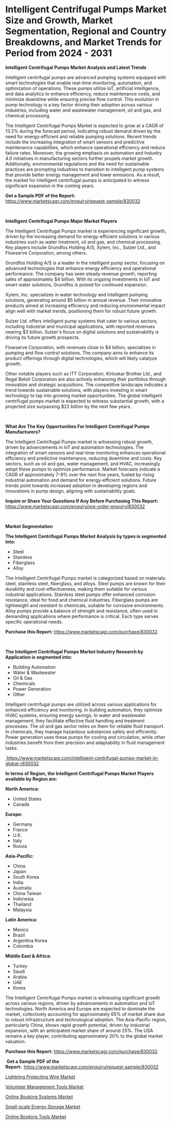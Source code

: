 <p><h1>Intelligent Centrifugal Pumps Market Size and Growth, Market Segmentation, Regional and Country Breakdowns, and Market Trends for Period from 2024 -  2031</h1></p><p><strong>Intelligent Centrifugal Pumps Market Analysis and Latest Trends</strong></p>
<p><p>Intelligent centrifugal pumps are advanced pumping systems equipped with smart technologies that enable real-time monitoring, automation, and optimization of operations. These pumps utilize IoT, artificial intelligence, and data analytics to enhance efficiency, reduce maintenance costs, and minimize downtime while ensuring precise flow control. This evolution in pump technology is a key factor driving their adoption across various industries, including water and wastewater management, oil and gas, and chemical processing.</p><p>The Intelligent Centrifugal Pumps Market is expected to grow at a CAGR of 13.2% during the forecast period, indicating robust demand driven by the need for energy-efficient and reliable pumping solutions. Recent trends include the increasing integration of smart sensors and predictive maintenance capabilities, which enhance operational efficiency and reduce failure rates. Moreover, the growing emphasis on automation and Industry 4.0 initiatives in manufacturing sectors further propels market growth. Additionally, environmental regulations and the need for sustainable practices are prompting industries to transition to intelligent pump systems that provide better energy management and lower emissions. As a result, the market for intelligent centrifugal pumps is anticipated to witness significant expansion in the coming years.</p></p>
<p><strong>Get a Sample PDF of the Report:&nbsp;</strong> <a href="https://www.marketscagr.com/enquiry/request-sample/830032?utm_campaign=1339&utm_medium=2&utm_source=Github&utm_content=ia&utm_term=08102024&utm_id=intelligent-centrifugal-pumps">https://www.marketscagr.com/enquiry/request-sample/830032</a></p>
<p>&nbsp;</p>
<p><strong>Intelligent Centrifugal Pumps Major Market Players</strong></p>
<p><p>The Intelligent Centrifugal Pumps market is experiencing significant growth, driven by the increasing demand for energy-efficient solutions in various industries such as water treatment, oil and gas, and chemical processing. Key players include Grundfos Holding A/S, Xylem, Inc., Sulzer Ltd., and Flowserve Corporation, among others.</p><p>Grundfos Holding A/S is a leader in the intelligent pump sector, focusing on advanced technologies that enhance energy efficiency and operational performance. The company has seen steady revenue growth, reporting sales of approximately $4 billion. With its ongoing investments in IoT and smart water solutions, Grundfos is poised for continued expansion.</p><p>Xylem, Inc. specializes in water technology and intelligent pumping solutions, generating around $5 billion in annual revenue. Their innovative products aimed at increasing efficiency and reducing environmental impact align well with market trends, positioning them for robust future growth.</p><p>Sulzer Ltd. offers intelligent pump systems that cater to various sectors, including industrial and municipal applications, with reported revenues nearing $3 billion. Sulzer's focus on digital solutions and sustainability is driving its future growth prospects.</p><p>Flowserve Corporation, with revenues close to $4 billion, specializes in pumping and flow control solutions. The company aims to enhance its product offerings through digital technologies, which will likely catalyze growth.</p><p>Other notable players such as ITT Corporation, Kirloskar Brother Ltd., and Regal Beloit Corporation are also actively enhancing their portfolios through innovation and strategic acquisitions. The competitive landscape indicates a trend towards sustainable solutions, with players investing in smart technology to tap into growing market opportunities. The global intelligent centrifugal pumps market is expected to witness substantial growth, with a projected size surpassing $22 billion by the next few years.</p></p>
<p>&nbsp;</p>
<p><strong>What Are The Key Opportunities For Intelligent Centrifugal Pumps Manufacturers?</strong></p>
<p><p>The Intelligent Centrifugal Pumps market is witnessing robust growth, driven by advancements in IoT and automation technologies. The integration of smart sensors and real-time monitoring enhances operational efficiency and predictive maintenance, reducing downtime and costs. Key sectors, such as oil and gas, water management, and HVAC, increasingly adopt these pumps to optimize performance. Market forecasts indicate a CAGR of approximately 7-9% over the next five years, fueled by rising industrial automation and demand for energy-efficient solutions. Future trends point towards increased adoption in developing regions and innovations in pump design, aligning with sustainability goals.</p></p>
<p><strong>Inquire or Share Your Questions If Any Before Purchasing This Report:</strong> <a href="https://www.marketscagr.com/enquiry/pre-order-enquiry/830032?utm_campaign=1339&utm_medium=2&utm_source=Github&utm_content=ia&utm_term=08102024&utm_id=intelligent-centrifugal-pumps">https://www.marketscagr.com/enquiry/pre-order-enquiry/830032</a></p>
<p>&nbsp;</p>
<p><strong>Market Segmentation</strong></p>
<p><strong>The Intelligent Centrifugal Pumps Market Analysis by types is segmented into:</strong></p>
<p><ul><li>Steel</li><li>Stainless</li><li>Fiberglass</li><li>Alloy</li></ul></p>
<p><p>The Intelligent Centrifugal Pumps market is categorized based on materials: steel, stainless steel, fiberglass, and alloys. Steel pumps are known for their durability and cost-effectiveness, making them suitable for various industrial applications. Stainless steel pumps offer enhanced corrosion resistance, ideal for food and chemical industries. Fiberglass pumps are lightweight and resistant to chemicals, suitable for corrosive environments. Alloy pumps provide a balance of strength and resistance, often used in demanding applications where performance is critical. Each type serves specific operational needs.</p></p>
<p><strong>Purchase this Report:&nbsp;</strong><a href="https://www.marketscagr.com/purchase/830032?utm_campaign=1339&utm_medium=2&utm_source=Github&utm_content=ia&utm_term=08102024&utm_id=intelligent-centrifugal-pumps">https://www.marketscagr.com/purchase/830032</a></p>
<p>&nbsp;</p>
<p><strong>The Intelligent Centrifugal Pumps Market Industry Research by Application is segmented into:</strong></p>
<p><ul><li>Building Automation</li><li>Water & Wastewater</li><li>Oil & Gas</li><li>Chemicals</li><li>Power Generation</li><li>Other</li></ul></p>
<p><p>Intelligent centrifugal pumps are utilized across various applications for enhanced efficiency and monitoring. In building automation, they optimize HVAC systems, ensuring energy savings. In water and wastewater management, they facilitate effective fluid handling and treatment processes. The oil and gas sector relies on them for reliable fluid transport. In chemicals, they manage hazardous substances safely and efficiently. Power generation uses these pumps for cooling and circulation, while other industries benefit from their precision and adaptability in fluid management tasks.</p></p>
<p><a href="https://www.marketscagr.com/intelligent-centrifugal-pumps-market-in-global-r830032?utm_campaign=1339&utm_medium=2&utm_source=Github&utm_content=ia&utm_term=08102024&utm_id=intelligent-centrifugal-pumps">&nbsp;https://www.marketscagr.com/intelligent-centrifugal-pumps-market-in-global-r830032</a></p>
<p><strong>In terms of Region, the Intelligent Centrifugal Pumps Market Players available by Region are:</strong></p>
<p>
    <p> <strong> North America: </strong>
        <ul>
            <li>United States</li>
            <li>Canada</li>
        </ul>
        </p> 
    <p> <strong> Europe: </strong>
        <ul>
            <li>Germany</li>
            <li>France</li>
            <li>U.K.</li>
            <li>Italy</li>
            <li>Russia</li>
        </ul>
        </p> 
    <p> <strong> Asia-Pacific: </strong>
        <ul>
            <li>China</li>
            <li>Japan</li>
            <li>South Korea</li>
            <li>India</li>
            <li>Australia</li>
            <li>China Taiwan</li>
            <li>Indonesia</li>
            <li>Thailand</li>
            <li>Malaysia</li>
        </ul>
        </p> 
    <p> <strong> Latin America: </strong>
        <ul>
            <li>Mexico</li>
            <li>Brazil</li>
            <li>Argentina Korea</li>
            <li>Colombia</li>
        </ul>
        </p> 
    <p> <strong> Middle East & Africa: </strong>
        <ul>
            <li>Turkey</li>
            <li>Saudi</li>
            <li>Arabia</li>
            <li>UAE</li>
            <li>Korea</li>
        </ul>
    </p>
    </p>
<p><p>The Intelligent Centrifugal Pumps market is witnessing significant growth across various regions, driven by advancements in automation and IoT technologies. North America and Europe are expected to dominate the market, collectively accounting for approximately 65% of market share due to robust infrastructure and technological adoption. The Asia-Pacific region, particularly China, shows rapid growth potential, driven by industrial expansion, with an anticipated market share of around 25%. The USA remains a key player, contributing approximately 20% to the global market valuation.</p></p>
<p><strong>Purchase this Report: </strong><a href="https://www.marketscagr.com/purchase/830032?utm_campaign=1339&utm_medium=2&utm_source=Github&utm_content=ia&utm_term=08102024&utm_id=intelligent-centrifugal-pumps">https://www.marketscagr.com/purchase/830032</a></p>
<p>&nbsp;<strong>Get a Sample PDF of the Report:&nbsp;&nbsp;</strong><a href="https://www.marketscagr.com/enquiry/request-sample/830032?utm_campaign=1339&utm_medium=2&utm_source=Github&utm_content=ia&utm_term=08102024&utm_id=intelligent-centrifugal-pumps">https://www.marketscagr.com/enquiry/request-sample/830032</a></p>
<p><strong></strong></p>
<p><p><a href="https://issuu.com/reportprime-2/docs/lightning-protecting-wire-market-si_66288c8a4d0e0b?utm_campaign=1339&utm_medium=2&utm_source=Github&utm_content=ia&utm_term=08102024&utm_id=intelligent-centrifugal-pumps">Lightning Protecting Wire Market</a></p><p><a href="https://www.linkedin.com/pulse/volunteer-management-tools-market-consolidation-impact-structure-o3xze?utm_campaign=1339&utm_medium=2&utm_source=Github&utm_content=ia&utm_term=08102024&utm_id=intelligent-centrifugal-pumps">Volunteer Management Tools Market</a></p><p><a href="https://www.linkedin.com/pulse/online-booking-systems-market-size-share-competitive-landscape-kvpwe?utm_campaign=1339&utm_medium=2&utm_source=Github&utm_content=ia&utm_term=08102024&utm_id=intelligent-centrifugal-pumps">Online Booking Systems Market</a></p><p><a href="https://issuu.com/reportprime-2/docs/small-scale-energy-storage-market-s_f70081818b6dc4?utm_campaign=1339&utm_medium=2&utm_source=Github&utm_content=ia&utm_term=08102024&utm_id=intelligent-centrifugal-pumps">Small-scale Energy Storage Market</a></p><p><a href="https://www.linkedin.com/pulse/online-booking-tools-revenue-growth-report-2024-2031-collectra-5jvke?utm_campaign=1339&utm_medium=2&utm_source=Github&utm_content=ia&utm_term=08102024&utm_id=intelligent-centrifugal-pumps">Online Booking Tools Market</a></p></p>